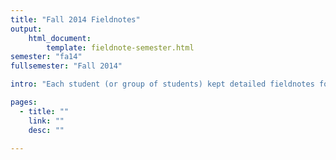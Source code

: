 ```yaml
---
title: "Fall 2014 Fieldnotes"
output:
    html_document:
        template: fieldnote-semester.html
semester: "fa14"
fullsemester: "Fall 2014"

intro: "Each student (or group of students) kept detailed fieldnotes for all skill building activities each semester."

pages:
  - title: ""
    link: ""
    desc: ""

---
```

